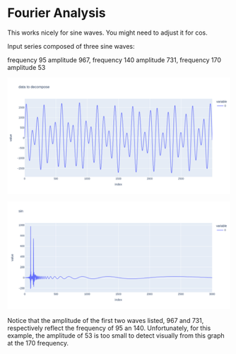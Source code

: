 # Fourier Analysis

This works nicely for sine waves. You might need to adjust it for cos.

Input series composed of three sine waves:

frequency 95 amplitude 967, frequency 140 amplitude 731, frequency 170 amplitude 53

![Input wave](wave_to_decompose.png "input wave series")

![Output graph](fourier_output.png "output decomposition")

Notice that the amplitude of the first two waves listed, 967 and 731, respectively reflect the frequency of 95 an 140. Unfortunately, for this example, the amplitude of 53 is too small to detect visually from this graph at the 170 frequency.
